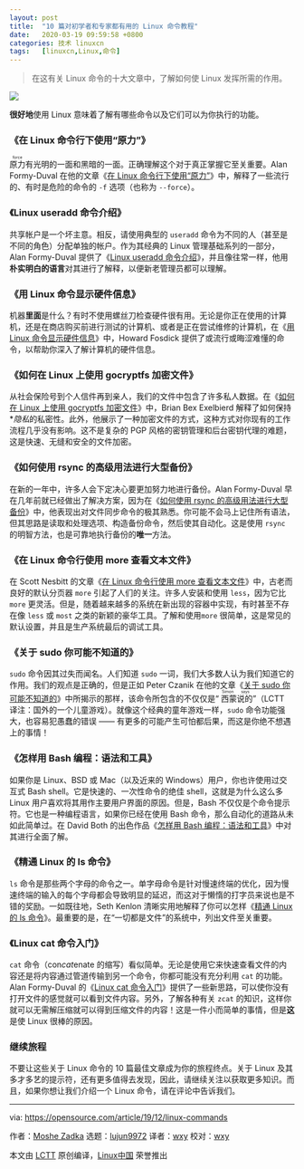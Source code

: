 ```yaml
---
layout: post
title:	"10 篇对初学者和专家都有用的 Linux 命令教程"
date:	2020-03-19 09:59:58 +0800 
categories:	技术 linuxcn 
tags:	[linuxcn,Linux,命令]
---
```




> 
> 在这有关 Linux 命令的十大文章中，了解如何使 Linux 发挥所需的作用。
> 
> 
> 


![](/Asserts/Images//attachment/album/202003/19/095932xc64xw7cwqlolale.jpg)


**很好地**使用 Linux 意味着了解有哪些命令以及它们可以为你执行的功能。


### 《在 Linux 命令行下使用“原力”》


<ruby> 原力 <rt>  force </rt></ruby>有光明的一面和黑暗的一面。正确理解这个对于真正掌握它至关重要。Alan Formy-Duval 在他的文章《[在 Linux 命令行下使用“原力”](/article-10881-1.html)》中，解释了一些流行的、有时是危险的命令的 `-f` 选项（也称为 `--force`）。


### 《Linux useradd 命令介绍》


共享帐户是一个坏主意。相反，请使用典型的 `useradd` 命令为不同的人（甚至是不同的角色）分配单独的帐户。作为其经典的 Linux 管理基础系列的一部分，Alan Formy-Duval 提供了《[Linux useradd 命令介绍](/article-11756-1.html)》，并且像往常一样，他用**朴实明白的语言**对其进行了解释，以便新老管理员都可以理解。


### 《用 Linux 命令显示硬件信息》


机器**里面**是什么？有时不使用螺丝刀检查硬件很有用。无论是你正在使用的计算机，还是在商店购买前进行测试的计算机、或者是正在尝试维修的计算机，在《[用 Linux 命令显示硬件信息](/article-11422-1.html)》中，Howard Fosdick 提供了或流行或晦涩难懂的命令，以帮助你深入了解计算机的硬件信息。


### 《如何在 Linux 上使用 gocryptfs 加密文件》


从社会保险号到个人信件再到亲人，我们的文件中包含了许多私人数据。在《[如何在 Linux 上使用 gocryptfs 加密文件](https://opensource.com/article/19/8/how-encrypt-files-gocryptfs)》中，Brian Bex Exelbierd 解释了如何保持\**隐私*的私密性。此外，他展示了一种加密文件的方式，这种方式对你现有的工作流程几乎没有影响。这不是复杂的 PGP 风格的密钥管理和后台密钥代理的难题，这是快速、无缝和安全的文件加密。


### 《如何使用 rsync 的高级用法进行大型备份》


在新的一年中，许多人会下定决心要更加努力地进行备份。Alan Formy-Duval 早在几年前就已经做出了解决方案，因为在《[如何使用 rsync 的高级用法进行大型备份](/article-10865-1.html)》中，他表现出对文件同步命令的极其熟悉。你可能不会马上记住所有语法，但其思路是读取和处理选项、构造备份命令，然后使其自动化。这是使用 `rsync` 的明智方法，也是可靠地执行备份的**唯一**方法。


### 《在 Linux 命令行使用 more 查看文本文件》


在 Scott Nesbitt 的文章《[在 Linux 命令行使用 more 查看文本文件](/article-10531-1.html)》中，古老而良好的默认分页器 `more` 引起了人们的关注。许多人安装和使用 `less`，因为它比 `more` 更灵活。但是，随着越来越多的系统在新出现的容器中实现，有时甚至不存在像 `less` 或 `most` 之类的新颖的豪华工具。了解和使用`more` 很简单，这是常见的默认设置，并且是生产系统最后的调试工具。


### 《关于 sudo 你可能不知道的》


`sudo` 命令因其过失而闻名。人们知道 `sudo` 一词，我们大多数人认为我们知道它的作用。我们的观点是正确的，但是正如 Peter Czanik 在他的文章《[关于 sudo 你可能不知道的](/article-11595-1.html)》中所揭示的那样，该命令所包含的不仅仅是“<ruby> 西蒙说的 <rt>  Simon says </rt></ruby>”（LCTT 译注：国外的一个儿童游戏）。就像这个经典的童年游戏一样，`sudo` 命令功能强大，也容易犯愚蠢的错误 —— 有更多的可能产生可怕都后果，而这是你绝不想遇上的事情！


### 《怎样用 Bash 编程：语法和工具》


如果你是 Linux、BSD 或 Mac（以及近来的 Windows）用户，你也许使用过交互式 Bash shell。它是快速的、一次性命令的绝佳 shell，这就是为什么这么多 Linux 用户喜欢将其用作主要用户界面的原因。但是，Bash 不仅仅是个命令提示符。它也是一种编程语言，如果你已经在使用 Bash 命令，那么自动化的道路从未如此简单过。在 David Both 的出色作品《[怎样用 Bash 编程：语法和工具](/article-11552-1.html)》中对其进行全面了解。


### 《精通 Linux 的 ls 命令》


`ls` 命令是那些两个字母的命令之一。单字母命令是针对慢速终端的优化，因为慢速终端的输入的每个字母都会导致明显的延迟，而这对于懒惰的打字员来说也是不错的奖励。一如既往地，Seth Kenlon 清晰实用地解释了你可以怎样《[精通 Linux 的 ls 命令](/article-11159-1.html)》。最重要的是，在“一切都是文件”的系统中，列出文件至关重要。


### 《Linux cat 命令入门》


`cat` 命令（con*cat*enate 的缩写）看似简单。无论是使用它来快速查看文件的内容还是将内容通过管道传输到另一个命令，你都可能没有充分利用 `cat` 的功能。Alan Formy-Duval 的《[Linux cat 命令入门](https://opensource.com/article/19/2/getting-started-cat-command)》提供了一些新思路，可以使你没有打开文件的感觉就可以看到文件内容。另外，了解各种有关 `zcat` 的知识，这样你就可以无需解压缩就可以得到压缩文件的内容！这是一件小而简单的事情，但是**这**是使 Linux 很棒的原因。


### 继续旅程


不要让这些关于 Linux 命令的 10 篇最佳文章成为你的旅程终点。关于 Linux 及其多才多艺的提示符，还有更多值得去发现，因此，请继续关注以获取更多知识。而且，如果你想让我们介绍一个 Linux 命令，请在评论中告诉我们。




---


via: <https://opensource.com/article/19/12/linux-commands>


作者：[Moshe Zadka](https://opensource.com/users/moshez) 选题：[lujun9972](https://github.com/lujun9972) 译者：[wxy](https://github.com/wxy) 校对：[wxy](https://github.com/wxy)


本文由 [LCTT](https://github.com/LCTT/TranslateProject) 原创编译，[Linux中国](https://linux.cn/) 荣誉推出
